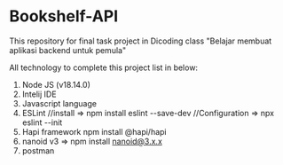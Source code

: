 # Bookshelf-API
This repository for final task project in Dicoding class "Belajar membuat aplikasi backend untuk pemula"

All technology to complete this project list in below:
1. Node JS (v18.14.0)
2. Intelij IDE
3. Javascript language
4. ESLint
   //install
   => npm install eslint --save-dev
   //Configuration
   => npx eslint --init
5. Hapi framework
   npm install @hapi/hapi
6. nanoid v3
    => npm install nanoid@3.x.x
7. postman
